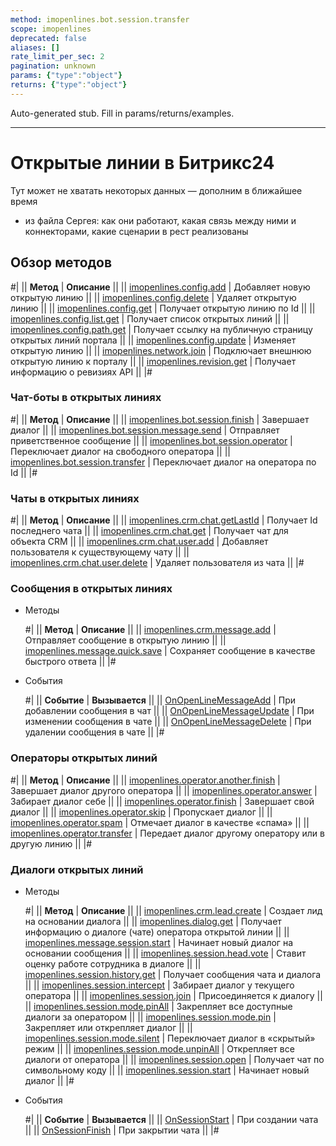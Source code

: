 ```yaml
---
method: imopenlines.bot.session.transfer
scope: imopenlines
deprecated: false
aliases: []
rate_limit_per_sec: 2
pagination: unknown
params: {"type":"object"}
returns: {"type":"object"}
---
```


Auto-generated stub. Fill in params/returns/examples.

---

# Открытые линии в Битрикс24



Тут может не хватать некоторых данных — дополним в ближайшее время







- из файла Сергея: как они работают, какая связь между ними и коннекторами, какие сценарии в рест реализованы





## Обзор методов

#|
|| **Метод** | **Описание** ||
|| [imopenlines.config.add](./imopenlines-config-add.md) | Добавляет новую открытую линию ||
|| [imopenlines.config.delete](./imopenlines-config-delete.md) | Удаляет открытую линию ||
|| [imopenlines.config.get](./imopenlines-config-get.md) | Получает открытую линию по Id ||
|| [imopenlines.config.list.get](./imopenlines-config-list-get.md) | Получает список открытых линий ||
|| [imopenlines.config.path.get](./imopenlines-config-path-get.md) | Получает ссылку на публичную страницу открытых линий портала ||
|| [imopenlines.config.update](./imopenlines-config-update.md) | Изменяет открытую линию ||
|| [imopenlines.network.join](./imopenlines-network-join.md) | Подключает внешнюю открытую линию к порталу ||
|| [imopenlines.revision.get](./imopenlines-revision-get.md) | Получает информацию о ревизиях API ||
|#

###  Чат-боты в открытых линиях

#|
|| **Метод** | **Описание** ||
|| [imopenlines.bot.session.finish](./chat-bots/imopenlines-bot-session-finish.md) | Завершает диалог ||
|| [imopenlines.bot.session.message.send](./chat-bots/imopenlines-bot-session-message-send.md) | Отправляет приветственное сообщение ||
|| [imopenlines.bot.session.operator](./chat-bots/imopenlines-bot-session-operator.md) | Переключает диалог на свободного оператора ||
|| [imopenlines.bot.session.transfer](./chat-bots/imopenlines-bot-session-transfer.md) | Переключает диалог на оператора по Id ||
|#

### Чаты в открытых линиях

#|
|| **Метод** | **Описание** ||
|| [imopenlines.crm.chat.getLastId](./chats/imopenlines-crm-chat-get-last-id.md) | Получает Id последнего чата ||
|| [imopenlines.crm.chat.get](./chats/imopenlines-crm-chat-get.md) | Получает чат для объекта CRM ||
|| [imopenlines.crm.chat.user.add](./chats/imopenlines-crm-chat-user-add.md) | Добавляет пользователя к существующему чату ||
|| [imopenlines.crm.chat.user.delete](./chats/imopenlines-crm-chat-user-delete.md) | Удаляет пользователя из чата ||
|#

### Сообщения в открытых линиях



- Методы

    #|
    || **Метод** | **Описание** ||
    || [imopenlines.crm.message.add](./messages/imopenlines-crm-message-add.md) | Отправляет сообщение в открытую линию ||
    || [imopenlines.message.quick.save](./messages/imopenlines-message-quick-save.md) | Сохраняет сообщение в качестве быстрого ответа ||
    |#

- События

    #|
    || **Событие** | **Вызывается** ||
    || [OnOpenLineMessageAdd](./events/on-open-line-message-add.md) | При добавлении сообщения в чат ||
    || [OnOpenLineMessageUpdate](./events/on-open-line-message-update.md) | При изменении сообщения в чате ||
    || [OnOpenLineMessageDelete](./events/on-open-line-message-delete.md) | При удалении сообщения в чате ||
    |#



### Операторы открытых линий

#|
|| **Метод** | **Описание** ||
|| [imopenlines.operator.another.finish](./operators/imopenlines-operator-another-finish.md) | Завершает диалог другого оператора ||
|| [imopenlines.operator.answer](./operators/imopenlines-operator-answer.md) | Забирает диалог себе ||
|| [imopenlines.operator.finish](./operators/imopenlines-operator-finish.md) | Завершает свой диалог ||
|| [imopenlines.operator.skip](./operators/imopenlines-operator-skip.md) | Пропускает диалог ||
|| [imopenlines.operator.spam](./operators/imopenlines-operator-spam.md) | Отмечает диалог в качестве «спама» ||
|| [imopenlines.operator.transfer](./operators/imopenlines-operator-transfer.md) | Передает диалог другому оператору или в другую линию ||
|#

### Диалоги открытых линий



- Методы

    #|
    || **Метод** | **Описание** ||
    || [imopenlines.crm.lead.create](./sessions/imopenlines-crm-lead-create.md) | Создает лид на основании диалога ||
    || [imopenlines.dialog.get](./sessions/imopenlines-dialog-get.md) | Получает информацию о диалоге (чате) оператора открытой линии ||
    || [imopenlines.message.session.start](./sessions/imopenlines-message-session-start.md) | Начинает новый диалог на основании сообщения ||
    || [imopenlines.session.head.vote](./sessions/imopenlines-session-head-vote.md) | Ставит оценку работе сотрудника в диалоге ||
    || [imopenlines.session.history.get](./sessions/imopenlines-session-history-get.md) | Получает сообщения чата и диалога ||
    || [imopenlines.session.intercept](./sessions/imopenlines-session-intercept.md) | Забирает диалог у текущего оператора ||
    || [imopenlines.session.join](./sessions/imopenlines-session-join.md) | Присоединяется к диалогу ||
    || [imopenlines.session.mode.pinAll](./sessions/imopenlines-session-mode-pin-all.md) | Закрепляет все доступные диалоги за оператором ||
    || [imopenlines.session.mode.pin](./sessions/imopenlines-session-mode-pin.md) | Закрепляет или открепляет диалог ||
    || [imopenlines.session.mode.silent](./sessions/imopenlines-session-mode-silent.md) | Переключает диалог в «скрытый» режим ||
    || [imopenlines.session.mode.unpinAll](./sessions/imopenlines-session-mode-unpin-all.md) | Открепляет все диалоги от оператора ||
    || [imopenlines.session.open](./sessions/imopenlines-session-open.md) | Получает чат по символьному коду ||
    || [imopenlines.session.start](./sessions/imopenlines-session-start.md) | Начинает новый диалог ||
    |#

- События

    #|
    || **Событие** | **Вызывается** ||
    || [OnSessionStart](./events/on-session-start.md) | При создании чата ||
    || [OnSessionFinish](./events/on-session-finish.md) | При закрытии чата ||
    |#





